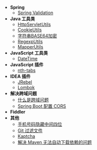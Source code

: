 * **Spring**
  * [Spring Validation](supplement/)
* **Java 工具类**
  * [HttpServletUtils](supplement/HttpServletUtils.md)
  * [CookieUtils](supplement/CookieUtils.md)
  * [字符串BASE64加密](supplement/字符串BASE64加密.md)
  * [RegexpUtils](supplement/RegexpUtils.md)
  * [MapperUtils](supplement/MapperUtils.md)
* **JavaScript 工具类**
  * [DateTime](supplement/DateTime.md)
* **JavaScript 插件**
  * [nth-tabs](supplement/nth-tabs.md)
* **IDEA 插件**
  * [JRebel](supplement/JRebel-热部署插件.md)
  * [Lombok](supplement/Lombok-简化臃肿代码.md)
* **解决跨域问题**
  * [什么是跨域问题](supplement/什么是跨域问题.md)
  * [Spring Boot 配置 CORS](supplement/Spring-Boot-配置-CORS.md)
* **Fiddler**
* **其他**
  * [手机号码隐藏中间四位](supplement/手机号码隐藏中间四位.md)
  * [Git 过滤文件](supplement/Git-过滤文件.md)
  * [Kaptcha](supplement/使用-Google-Kaptcha-生成验证码.md)
  * [解决 Maven 无法自动下载依赖的问题](supplement/解决-Maven-无法自动下载依赖的问题.md)
